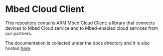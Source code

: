 # Mbed Cloud Client
This repository contains ARM Mbed Cloud Client: a library that connects devices to Mbed Cloud service and to Mbed-enabled cloud services from our partners.

The documentation is collected under the docs directory and it is also hosted [here](https://cloud.mbed.com/docs/current/connecting/index.html).

